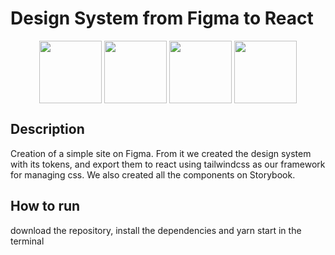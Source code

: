 # Design System from Figma to React

<div style="display: inline_block;" align="center" >
<img height="100" align="center" src="https://cdn.jsdelivr.net/gh/devicons/devicon/icons/react/react-original.svg" /> 
    <img height="100" align="center" src="https://cdn.jsdelivr.net/gh/devicons/devicon/icons/storybook/storybook-original.svg" />
    <img height="100" align="center" src="https://cdn.jsdelivr.net/gh/devicons/devicon/icons/typescript/typescript-original.svg" />
     <img height="100" align="center" src="https://cdn.jsdelivr.net/gh/devicons/devicon/icons/tailwindcss/tailwindcss-original-wordmark.svg" />
</div>

## Description

Creation of a simple site on Figma. From it we created the design system with its tokens, and export them to react using tailwindcss as our framework for managing css. We also created all the components on Storybook.

## How to run

download the repository, install the dependencies and yarn start in the terminal
